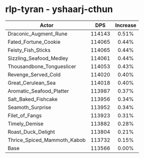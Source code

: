 # rlp-tyran - yshaarj-cthun
| Actor | DPS | Increase |
|---|:---:|:---:|
|Draconic_Augment_Rune|114143|0.51%|
|Fated_Fortune_Cookie|114065|0.44%|
|Feisty_Fish_Sticks|114065|0.44%|
|Sizzling_Seafood_Medley|114061|0.44%|
|Thousandbone_Tongueslicer|114053|0.43%|
|Revenge_Served_Cold|114020|0.40%|
|Great_Cerulean_Sea|114018|0.40%|
|Aromatic_Seafood_Platter|113987|0.37%|
|Salt_Baked_Fishcake|113956|0.34%|
|Seamoth_Surprise|113952|0.34%|
|Filet_of_Fangs|113923|0.31%|
|Timely_Demise|113882|0.28%|
|Roast_Duck_Delight|113804|0.21%|
|Thrice_Spiced_Mammoth_Kabob|113732|0.15%|
|Base|113566|0.00%|
